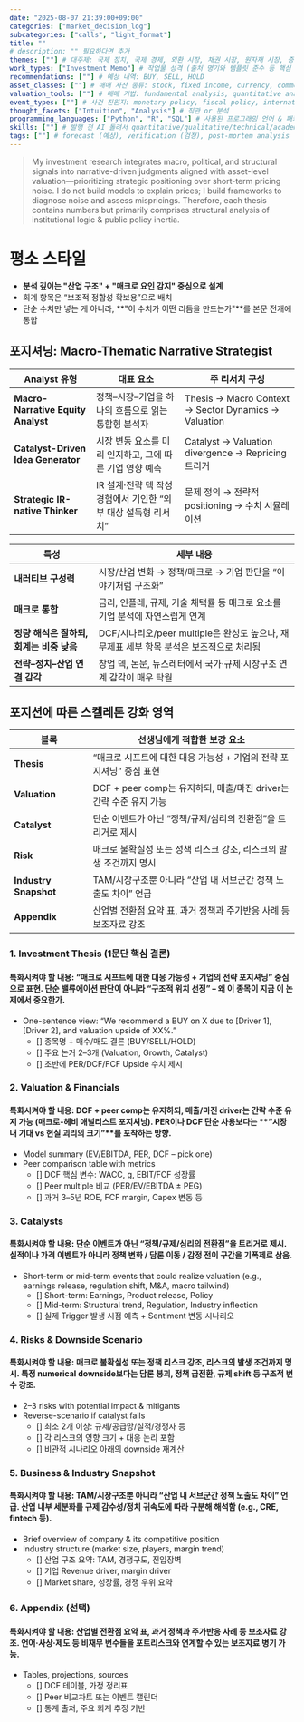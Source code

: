 ```yaml
---
date: "2025-08-07 21:39:00+09:00"
categories: ["market_decision_log"]
subcategories: ["calls", "light_format"]
title: ""
# description: "" 필요하다면 추가
themes: [""] # 대주제: 국제 정치, 국제 경제, 외환 시장, 채권 시장, 원자재 시장, 증권 시장, 가상화폐/암호통화 시장, 부동산 시장, 금리, 환율, 정치이론, 법이론, 정치이론, 인식론, 존재론, 조직신학, 구원론, 성화론, 유교, 불교, 도교, 주식투자, 채권투자, 원자재투자, 크립토투자, modeling, investment rationale, industry outlooks, policy impacts
work_types: ["Investment Memo"] # 작업물 성격 (출처 명기와 템플릿 준수 등 핵심 뼈대만 지키고 그 외에는 자유 형식): Snack, Policy Brief, Thematic Essay, Philosophical Essay, Investment Memo, Quick Note, Follow-Up
recommendations: [""] # 예상 내역: BUY, SELL, HOLD
asset_classes: [""] # 매매 자산 종류: stock, fixed income, currency, commodities, cypto, futures, options, ETF
valuation_tools: [""] # 매매 기법: fundamental analysis, quantitative analysis, technical analysis, event driven, financials, narratives
event_types: [""] # 사건 진원지: monetary policy, fiscal policy, international relations, global economy, domestic politics, domestic economy, industry, company
thought_facets: ["Intuition", "Analysis"] # 직관 or 분석
programming_languages: ["Python", "R", "SQL"] # 사용된 프로그래밍 언어 & 패키지
skills: [""] # 발행 전 AI 돌려서 quantitative/qualitative/technical/academic skillset 추출하기
tags: [""] # forecast (예상), verification (검정), post-mortem analysis (사후 분석; 복기)
---
```


> My investment research integrates macro, political, and structural signals into narrative-driven judgments aligned with asset-level valuation—prioritizing strategic positioning over short-term pricing noise. I do not build models to explain prices; I build frameworks to diagnose noise and assess mispricings. Therefore, each thesis contains numbers but primarily comprises structural analysis of institutional logic & public policy inertia.

# 평소 스타일
- **분석 깊이는 "산업 구조" + "매크로 요인 감지" 중심으로 설계**
- 회계 항목은 “보조적 정합성 확보용”으로 배치
- 단순 수치만 넣는 게 아니라, **"이 수치가 어떤 리듬을 만드는가"**를 본문 전개에 통합

## 포지셔닝: Macro-Thematic Narrative Strategist
| Analyst 유형 | 대표 요소 | 주 리서치 구성 |
| --- | --- | --- |
| **Macro-Narrative Equity Analyst** | 정책–시장–기업을 하나의 흐름으로 읽는 통합형 분석자 | Thesis → Macro Context → Sector Dynamics → Valuation |
| **Catalyst-Driven Idea Generator** | 시장 변동 요소를 미리 인지하고, 그에 따른 기업 영향 예측 | Catalyst → Valuation divergence → Repricing 트리거 |
| **Strategic IR-native Thinker** | IR 설계·전략 덱 작성 경험에서 기인한 “외부 대상 설득형 리서치” | 문제 정의 → 전략적 positioning → 수치 시뮬레이션 |

| 특성 | 세부 내용 |
| --- | --- |
| **내러티브 구성력** | 시장/산업 변화 → 정책/매크로 → 기업 판단을 “이야기처럼 구조화” |
| **매크로 통합** | 금리, 인플레, 규제, 기술 채택률 등 매크로 요소를 기업 분석에 자연스럽게 연계 |
| **정량 해석은 잘하되, 회계는 비중 낮음** | DCF/시나리오/peer multiple은 완성도 높으나, 재무제표 세부 항목 분석은 보조적으로 처리됨 |
| **전략–정치–산업 연결 감각** | 창업 덱, 논문, 뉴스레터에서 국가·규제·시장구조 연계 감각이 매우 탁월 |

## 포지션에 따른 스켈레톤 강화 영역
| 블록 | 선생님에게 적합한 보강 요소 |
| --- | --- |
| **Thesis** | “매크로 시프트에 대한 대응 가능성 + 기업의 전략 포지셔닝” 중심 표현 |
| **Valuation** | DCF + peer comp는 유지하되, 매출/마진 driver는 간략 수준 유지 가능 |
| **Catalyst** | 단순 이벤트가 아닌 “정책/규제/심리의 전환점”을 트리거로 제시 |
| **Risk** | 매크로 불확실성 또는 정책 리스크 강조, 리스크의 발생 조건까지 명시 |
| **Industry Snapshot** | TAM/시장구조뿐 아니라 “산업 내 서브군간 정책 노출도 차이” 언급 |
| **Appendix** | 산업별 전환점 요약 표, 과거 정책과 주가반응 사례 등 보조자료 강조 |

### 1. **Investment Thesis (1문단 핵심 결론)**
#### 특화시켜야 할 내용: “매크로 시프트에 대한 대응 가능성 + 기업의 전략 포지셔닝” 중심으로 표현. 단순 밸류에이션 판단이 아니라 “구조적 위치 선정” – 왜 이 종목이 지금 이 논제에서 중요한가.
- One-sentence view: “We recommend a BUY on X due to [Driver 1], [Driver 2], and valuation upside of XX%.”
    - [] 종목명 + 매수/매도 결론 (BUY/SELL/HOLD)
    - [] 주요 논거 2–3개 (Valuation, Growth, Catalyst)
    - [] 초반에 PER/DCF/FCF Upside 수치 제시

### 2. **Valuation & Financials**
#### 특화시켜야 할 내용: DCF + peer comp는 유지하되, 매출/마진 driver는 간략 수준 유지 가능 (매크로-헤비 애널리스트 포지셔닝). PER이나 DCF 단순 사용보다는 **“시장 내 기대 vs 현실 괴리의 크기”**를 포착하는 방향.
- Model summary (EV/EBITDA, PER, DCF – pick one)
- Peer comparison table with metrics
    - [] DCF 핵심 변수: WACC, g, EBIT/FCF 성장률
    - [] Peer multiple 비교 (PER/EV/EBITDA ± PEG)
    - [] 과거 3–5년 ROE, FCF margin, Capex 변동 등

### 3. **Catalysts**
#### 특화시켜야 할 내용: 단순 이벤트가 아닌 “정책/규제/심리의 전환점”을 트리거로 제시. 실적이나 가격 이벤트가 아니라 정책 변화 / 담론 이동 / 감정 전이 구간을 기폭제로 삼음.
- Short-term or mid-term events that could realize valuation (e.g., earnings release, regulation shift, M&A, macro tailwind)
    - [] Short-term: Earnings, Product release, Policy
    - [] Mid-term: Structural trend, Regulation, Industry inflection
    - [] 실제 Trigger 발생 시점 예측 + Sentiment 변동 시나리오

### 4. **Risks & Downside Scenario**
#### 특화시켜야 할 내용: 매크로 불확실성 또는 정책 리스크 강조, 리스크의 발생 조건까지 명시. 특정 numerical downside보다는 담론 붕괴, 정책 급전환, 규제 shift 등 구조적 변수 강조.
- 2–3 risks with potential impact & mitigants
- Reverse-scenario if catalyst fails
    - [] 최소 2개 이상: 규제/공급망/실적/경쟁자 등
    - [] 각 리스크의 영향 크기 + 대응 논리 포함
    - [] 비관적 시나리오 아래의 downside 재계산

### 5. **Business & Industry Snapshot**
#### 특화시켜야 할 내용: TAM/시장구조뿐 아니라 “산업 내 서브군간 정책 노출도 차이” 언급. 산업 내부 세분화를 규제 감수성/정치 귀속도에 따라 구분해 해석함 (e.g., CRE, fintech 등).
- Brief overview of company & its competitive position
- Industry structure (market size, players, margin trend)
    - [] 산업 구조 요약: TAM, 경쟁구도, 진입장벽
    - [] 기업 Revenue driver, margin driver
    - [] Market share, 성장률, 경쟁 우위 요약

### 6. **Appendix (선택)**
#### 특화시켜야 할 내용: 산업별 전환점 요약 표, 과거 정책과 주가반응 사례 등 보조자료 강조. 언어·사상·제도 등 비재무 변수들을 포트리스크와 연계할 수 있는 보조자료 병기 가능.
- Tables, projections, sources
    - [] DCF 테이블, 가정 정리표
    - [] Peer 비교차트 또는 이벤트 캘린더
    - [] 통계 출처, 주요 회계 추정 기반


    